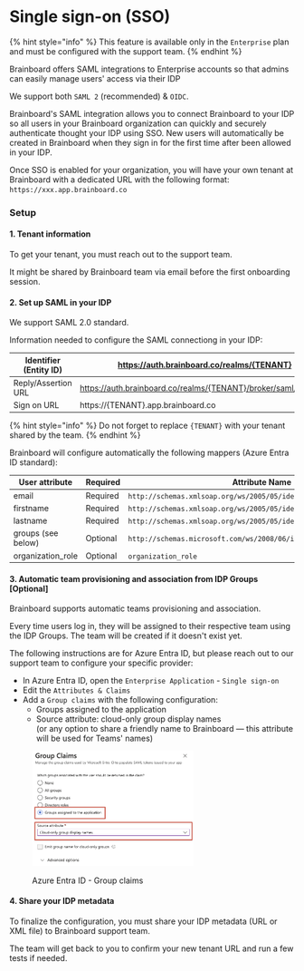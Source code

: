 # Single sign-on (SSO)

{% hint style="info" %}
This feature is available only in the `Enterprise` plan and must be configured with the support team.
{% endhint %}

Brainboard offers SAML integrations to Enterprise accounts so that admins can easily manage users' access via their IDP

We support both `SAML 2` (recommended) & `OIDC`.

Brainboard's SAML integration allows you to connect Brainboard to your IDP so all users in your Brainboard organization can quickly and securely authenticate thought your IDP using SSO. New users will automatically be created in Brainboard when they sign in for the first time after been allowed in your IDP.



Once SSO is enabled for your organization, you will have your own tenant at Brainboard with a dedicated URL with the following format: `https://xxx.app.brainboard.co`

### Setup

#### 1. Tenant information

To get your tenant, you must reach out to the support team.

It might be shared by Brainboard team via email before the first onboarding session.

#### 2. Set up SAML in your IDP

We support SAML 2.0 standard.

Information needed to configure the SAML connectiong in your IDP:

| Identifier (Entity ID) | https://auth.brainboard.co/realms/{TENANT}                      |
| ---------------------- | --------------------------------------------------------------- |
| Reply/Assertion URL    | https://auth.brainboard.co/realms/{TENANT}/broker/saml/endpoint |
| Sign on URL            | https://{TENANT}.app.brainboard.co                              |

{% hint style="info" %}
Do not forget to replace `{TENANT}` with your tenant shared by the team.
{% endhint %}



Brainboard will configure automatically the following mappers (Azure Entra ID standard):

<table><thead><tr><th width="164.4921875">User attribute</th><th width="97.78125">Required</th><th width="599.6875">Attribute Name</th></tr></thead><tbody><tr><td>email</td><td>Required</td><td><code>http://schemas.xmlsoap.org/ws/2005/05/identity/claims/emailaddress</code></td></tr><tr><td>firstname</td><td>Required</td><td><code>http://schemas.xmlsoap.org/ws/2005/05/identity/claims/givenname</code></td></tr><tr><td>lastname</td><td>Required</td><td><code>http://schemas.xmlsoap.org/ws/2005/05/identity/claims/surname</code></td></tr><tr><td>groups (see below)</td><td>Optional</td><td><code>http://schemas.microsoft.com/ws/2008/06/identity/claims/groups</code></td></tr><tr><td>organization_role</td><td>Optional</td><td><code>organization_role</code></td></tr></tbody></table>

#### 3. Automatic team provisioning and association from IDP Groups \[Optional]

Brainboard supports automatic teams provisioning and association.

Every time users log in, they will be assigned to their respective team using the IDP Groups. The team will be created if it doesn't exist yet.

The following instructions are for Azure Entra ID, but please reach out to our support team to configure your specific provider:

* In Azure Entra ID, open the `Enterprise Application` - `Single sign-on`
* Edit the `Attributes & Claims`
* Add a `Group claims` with the following configuration:
  * Groups assigned to the application
  * Source attribute: cloud-only group display names\
    (or any option to share a friendly name to Brainboard — this attribute will be used for Teams' names)

<figure><img src="../../.gitbook/assets/OVHtI7BllCiMMMgv.png" alt="" width="285"><figcaption><p>Azure Entra ID - Group claims</p></figcaption></figure>

#### 4. Share your IDP metadata

To finalize the configuration, you must share your IDP metadata (URL or XML file) to Brainboard support team.

The team will get back to you to confirm your new tenant URL and run a few tests if needed.



